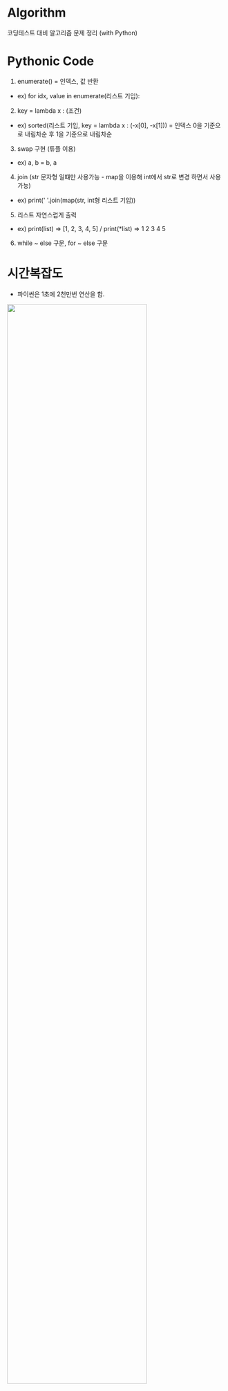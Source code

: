 # Algorithm

코딩테스트 대비 알고리즘 문제 정리 (with Python)

# Pythonic Code

1. enumerate() = 인덱스, 값 반환
- ex) for idx, value in enumerate(리스트 기입):
2. key = lambda x : (조건)
- ex) sorted(리스트 기입, key = lambda x : (-x[0], -x[1])) = 인덱스 0을 기준으로 내림차순 후 1을 기준으로 내림차순
3. swap 구현 (튜플 이용)
- ex) a, b = b, a
4. join (str 문자형 일떄만 사용가능 - map을 이용해 int에서 str로 변경 하면서 사용 가능)
- ex) print(' '.join(map(str, int형 리스트 기입))
5. 리스트 자연스럽게 출력
- ex) print(list) => [1, 2, 3, 4, 5] / print(*list) => 1 2 3 4 5
6. while ~ else 구문, for ~ else 구문

# 시간복잡도
- 파이썬은 1초에 2천만번 연산을 함.
<img width="80%" src="https://user-images.githubusercontent.com/87755660/148132016-ac02ece1-4d2e-4ac6-912d-54748b89200d.JPG"/>
